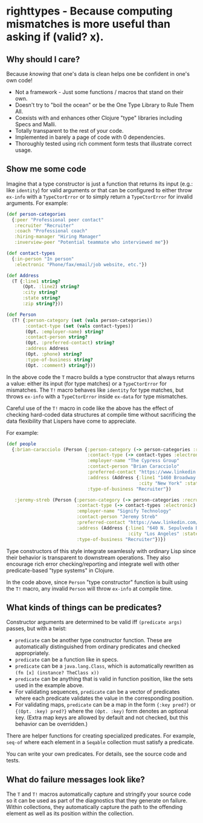 # righttypes - Because computing mismatches is more useful than asking if (valid? x).

## Why should I care?

Because *knowing* that one's data is clean helps one be confident in one's own code!

*  Not a framework - Just some functions / macros that stand on their own.
*  Doesn't try to \"boil the ocean\" or be the One Type Library to Rule Them All.
*  Coexists with and enhances other Clojure \"type\" libraries including Specs and Malli.
*  Totally transparent to the rest of your code.
*  Implemented in barely a page of code with 0 dependencies.
*  Thoroughly tested using rich comment form tests that illustrate correct usage.

## Show me some code

Imagine that a type constructor is just a function that returns its input (e.g.: like `identity`) for valid arguments or that can be configured to either throw `ex-info` with a `TypeCtorError` or to simply return a `TypeCtorError` for invalid arguments.  For example:

```clojure
(def person-categories
  {:peer "Professional peer contact"
   :recruiter "Recruiter"
   :coach "Professional coach"
   :hiring-manager "Hiring Manager"
   :inverview-peer "Potential teammate who interviewed me"})

(def contact-types
  {:in-person "In person"
   :electronic "Phone/fax/email/job website, etc."})

(def Address
  (T {:line1 string?
      (Opt. :line2) string?
      :city string?
      :state string?
      :zip string?}))

(def Person
  (T! {:person-category (set (vals person-categories))
       :contact-type (set (vals contact-types))
       (Opt. :employer-name) string?
       :contact-person string?
       (Opt. :preferred-contact) string?
       :address Address
       (Opt. :phone) string?
       :type-of-business string?
       (Opt. :comment) string?}))

```

In the above code the `T` macro builds a type constructor that always returns a value: either its input (for type matches) or a `TypeCtorError` for mismatches.  The `T!` macro behaves like `identity` for type matches, but throws `ex-info` with a `TypeCtorError` inside `ex-data` for type mismatches.

Careful use of the `T!` macro in code like the above has the effect of checking hard-coded data structures at compile time without sacrificing the data flexibility that Lispers have come to appreciate.

For example:

```clojure
(def people
  {:brian-caracciolo (Person {:person-category (-> person-categories :recruiter)
                              :contact-type (-> contact-types :electronic)
                              :employer-name "The Cypress Group"
                              :contact-person "Brian Caracciolo"
                              :preferred-contact "https://www.linkedin.com/in/briancaracciolo/"
                              :address (Address {:line1 "1460 Broadway 12th floor"
                                                 :city "New York" :state "NY" :zip "10036"})
                              :type-of-business "Recruiter"})

   :jeremy-streb (Person {:person-category (-> person-categories :recruiter)
                          :contact-type (-> contact-types :electronic)
                          :employer-name "Signify Technology"
                          :contact-person "Jeremy Streb"
                          :preferred-contact "https://www.linkedin.com/in/jeremy-streb/"
                          :address (Address {:line1 "640 N. Sepulveda Blvd #204"
                                             :city "Los Angeles" :state "CA" :zip "90049"})
                          :type-of-business "Recruiter"})})
```

Type constructors of this style integrate seamlessly with ordinary Lisp since their behavior is transparent to downstream operations.  They also encourage rich error checking/reporting and integrate well with other predicate-based "type systems" in Clojure.

In the code above, since `Person` "type constructor" function is built using the `T!` macro, any invalid `Person` will throw `ex-info` at compile time.

## What kinds of things can be predicates?

Constructor arguments are determined to be valid iff `(predicate args)` passes, but with a twist:

*  `predicate` can be another type constructor function.  These are automatically distinguished from ordinary predicates and checked appropriately.
*  `predicate` can be a function like in specs.
*  `predicate` can be a `java.lang.Class`, which is automatically rewritten as `(fn [x] (instance? TheClass x))`
*  `predicate` can be anything that is valid in function position, like the sets used in the example above.
*  For validating sequences, `predicate` can be a vector of predicates where each predicate validates the value in the corresponding position.
*  For validating maps, `predicate` can be a map in the form `{:key pred?}` or `{(Opt. :key) pred?}` where the `(Opt. :key)` form denotes an optional key.  (Extra map keys are allowed by default and not checked, but this behavior can be overridden.)

There are helper functions for creating specialized predicates.  For example, `seq-of` where each element in a `Seqable` collection must satisfy a predicate.

You can write your own predicates.  For details, see the source code and tests.

## What do failure messages look like?

The `T` and `T!` macros automatically capture and stringify your source code so it can be used as part of the diagnostics that they generate on failure.  Within collections, they automatically capture the path to the offending element as well as its position within the collection.
